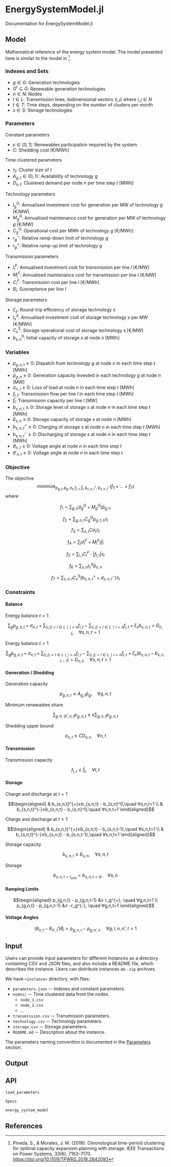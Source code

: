 # EnergySystemModel.jl
Documentation for EnergySystemModel.jl


## Model
Mathematical reference of the energy system model. The model presented here is similar to the model in [^1].

### Indexes and Sets
*  $g∈G$: Generation technologies
*  $G^r⊆G$: Renewable generation technologies
*  $n∈N$: Nodes
*  $l∈L$: Transmission lines, bidimensional vectors $(i,j)$ where $i,j∈N$
*  $t∈T$: Time steps, depending on the number of clusters per month
*  $s∈S$: Storage technologies

### Parameters
Constant parameters

*  $κ∈[0,1]$: Renewables participation required by the system
*  $C$: Shedding cost [€/MWh]

Time clustered parameters

*  $τ_{t}$: Cluster size of $t$
*  $A_{g,t}∈\{0,1\}$: Availability of technology $g$
*  $D_{n,t}$: Clustered demand per node $n$ per time step $t$  [MWh]

Technology parameters

*  $I_g^G$: Annualised investment cost for generation per MW of technology $g$ [€/MW]
*  $M_g^G$: Annualised maintenance cost for generation per MW of technology $g$ [€/MW]
*  $C_g^G$: Operational cost per MWh of technology $g$ [€/MWh]
*  $r_g^{-}$: Relative ramp-down limit of technology $g$
*  $r_g^{+}$: Relative ramp-up limit of technology $g$

Transmission parameters

*  $I_l^F$: Annualised investment cost for transmission per line $l$ [€/MW]
*  $M_l^F$: Annualised maintenance cost for transmission per line $l$ [€/MW]
*  $C_l^F$: Transmission cost per line $l$ [€/MWh]
*  $B_l$: Susceptance per line $l$

Storage parameters

*  $ξ_s$: Round-trip efficiency of storage technology $s$
*  $I_s^S$: Annualised investment cost of storage technology $s$ per MW [€/MWh]
*  $C_s^S$: Storage operational cost of storage technology $s$ [€/MW]
*  $b_{s,n}^0$: Initial capacity of storage $s$ at node $n$ [MWh]


### Variables
*  $p_{g,n,t}≥0$: Dispatch from technology $g$ at node $n$ in each time step $t$ [MWh]
*  $\bar{p}_{g,n}≥0$: Generation capacity invested in each technology $g$ at node $n$ [MW]
*  $σ_{n,t}≥0$: Loss of load at node $n$ in each time step $t$ [MWh]
*  $f_{l,t}$: Transmission flow per line $l$ in each time step $t$ [MWh]
*  $\bar{f}_l$: Transmission capacity per line $l$ [MW]
*  $b_{s,n,t}≥0$: Storage level of storage $s$ at node $n$ in each time step $t$ [MWh]
*  $\bar{b}_{s,n}≥0$: Storage capacity of storage $s$ at node $n$ [MWh]
*  $b_{s,n,t}^{+}≥0$: Charging of storage $s$ at node $n$ in each time step $t$ [MWh]
*  $b_{s,n,t}^{-}≥0$: Discharging of storage $s$ at node $n$ in each time step $t$ [MWh]
*  $θ_{n,t}≥0$: Voltage angle at node $n$ in each time step $t$
*  $θ'_{n,t}≥0$: Voltage angle at node $n$ in each time step $t$

### Objective
The objective
$$\mathrm{minimize}_{p_{g,t}, \bar{p}_g, σ_{t}, f_{l,t}, \bar{f}_l, b_{s,n,t}^{+}, b_{s,n,t}^{-}} (f_1 + ... + f_7)$$
where

$$f_1=\sum_{g,n} (I_g^G+M_g^G)\bar{p}_{g,n}$$

$$f_2=\sum_{g,n,t} C_g^G p_{g,t,n} τ_{t}$$

$$f_3=\sum_{n,t} C σ_{t} τ_{t}$$

$$f_4=\sum_{l} (I_l^F+M_l^F) \bar{f}_l$$

$$f_5=\sum_{l,t} C_l^F ⋅ |f_{t,l}| τ_{t}$$

$$f_6=\sum_{s,n} I_s^S \bar{b}_{s,n}$$

$$f_7=\sum_{s,n,t} C_s^S (b_{s,n,t}^{+}+d_{s,n,t}^{-}) τ_{t}$$


### Constraints
#### Balance
Energy balance $t=1$

$$\sum_{g} p_{g,n,t} + σ_{n,t} + \sum_{(i,j)=l∈L∣j=n} f_{l,t} - \sum_{(i,j)=l∈L∣i=n} f_{l,t} + ξ_s b_{s,n,t} = D_{n,t},\quad ∀s,n,t=1$$

Energy balance $t>1$

$$\sum_{g} p_{g,n,t} + σ_{n,t} + \sum_{(i,j)=l∈L∣j=n} f_{l,t} - \sum_{(i,j)=l∈L∣i=n} f_{l,t} + ξ_s (b_{s,n,t}-b_{s,n,t-1}) = D_{n,t},\quad ∀s,n,t>1$$

#### Generation / Shedding
Generation capacity

$$p_{g,n,t} ≤ A_{g,t} \bar{p}_g,\quad ∀g,n,t$$

Minimum renewables share

$$\sum_{g∈G^r,n,t} p_{g,n,t} ≥ κ \sum_{g,n,t} p_{g,n,t}$$

Shedding upper bound

$$σ_{n,t} ≤ C D_{n,t},\quad ∀n,t$$

#### Transmission
Transmission capacity

$$f_{l,t} ≤ \bar{f}_l,\quad ∀l,t$$

#### Storage
Charge and discharge at $t=1$

$$\begin{aligned}
& b_{s,n,t}^{+}≥b_{s,n,t} - b_{s,n}^0,\quad ∀s,n,t=1 \\
& b_{s,n,t}^{-}≥b_{s,n,t} - b_{s,n}^0,\quad ∀s,n,t=1
\end{aligned}$$

Charge and discharge at $t>1$

$$\begin{aligned}
& b_{s,n,t}^{+}≥b_{s,n,t} - b_{s,n,t-1},\quad ∀s,n,t>1 \\
& b_{s,n,t}^{-}≥b_{s,n,t} - b_{s,n,t-1},\quad ∀s,n,t>1
\end{aligned}$$

Storage capacity

$$b_{s,n,t}≤\bar{b}_{s,n},\quad ∀s,n,t$$

Storage

$$b_{s,n,t=t_{end}} = b_{s,n,t=0},\quad ∀s,n$$


#### Ramping Limits

$$\begin{aligned}
p_{g,n,t} - p_{g,n,t-1} &≥ r_g^{+}, \quad ∀g,n,t>1 \\
p_{g,n,t} - p_{g,n,t-1} &≤ -r_g^{-}, \quad ∀g,n,t>1
\end{aligned}$$

#### Voltage Angles

$$(θ_{n,t} - θ_{n',t}') B_l = p_{g,n,t} - p_{g,n',t}, \quad ∀g,l,n,n',t>1$$


## Input
Users can provide input parameters for different instances as a directory containing CSV and JSON files, and also include a README file, which describes the instance. Users can distribute instances as `.zip` archives.

We have `<instance>` directory, with files:

- `parameters.json` -- Indexes and constant parameters.
- `nodes/` -- Time clustered data from the nodes.
  - `node_1.csv`
  - `node_2.csv`
  - ...
- `transmission.csv` -- Transmission parameters.
- `technology.csv` -- Technology parameters.
- `storage.csv` -- Storage parameters.
- `README.md` -- Description about the instance.

The parameters naming convention is documented in the [Parameters](#parameters) section.


## Output


## API
```@docs
load_parameters
```

```@docs
Specs
```

```@docs
energy_system_model
```

## References

[^1]: Pineda, S., & Morales, J. M. (2018). Chronological time-period clustering for optimal capacity expansion planning with storage. IEEE Transactions on Power Systems, 33(6), 7162–7170. https://doi.org/10.1109/TPWRS.2018.2842093
